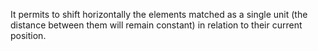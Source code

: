 It permits to shift horizontally the elements matched as a single unit
(the distance between them will remain constant) in relation to their
current position.